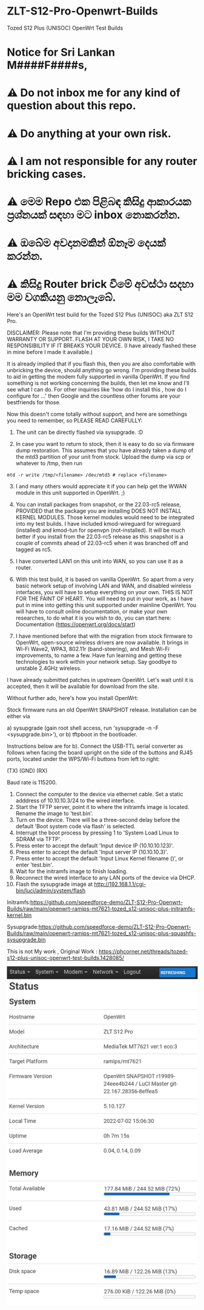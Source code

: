 # ZLT-S12-Pro-Openwrt-Builds
Tozed S12 Plus (UNISOC) OpenWrt Test Builds


# Notice for Sri Lankan M####F####s,
# ⚠️ Do not inbox me for any kind of question about this repo. 
# ⚠️ Do anything at your own risk.
# ⚠️ I am not responsible for any router bricking cases.
# ⚠️ මෙම Repo එක පිළිබඳ කිසිදු ආකාරයක ප්‍රශ්නයක් සඳහා මට inbox නොකරන්න.
# ⚠️ ඔබේම අවදානමකින් ඕනෑම දෙයක් කරන්න.
# ⚠️ කිසිදු Router brick වීමේ අවස්ථා සදහා මම වගකියනු නොලැබේ.

Here's an OpenWrt test build for the Tozed S12 Plus (UNISOC) aka ZLT S12 Pro.

DISCLAIMER: Please note that I'm providing these builds WITHOUT WARRANTY OR SUPPORT. FLASH AT YOUR OWN RISK, I TAKE NO RESPONSIBILITY IF IT BREAKS YOUR DEVICE. (I have already flashed these in mine before I made it available.)

It is already implied that if you flash this, then you are also comfortable with unbricking the device, should anything go wrong. I'm providing these builds to aid in getting the modem fully supported in vanilla OpenWrt. If you find something is not working concerning the builds, then let me know and I'll see what I can do. For other inquiries like 'how do I install this <package>, how do I configure for <anything>...' then Google and the countless other forums are your bestfriends for those.

Now this doesn't come totally without support, and here are somethings you need to remember, so PLEASE READ CAREFULLY:

1. The unit can be directly flashed via sysupgrade. :D

2. In case you want to return to stock, then it is easy to do so via firmware dump restoration. This assumes that you have already taken a dump of the mtd3 partition of your unit from stock. Upload the dump via scp or whatever to /tmp, then run
```
mtd -r write /tmp/<filename> /dev/mtd3 # replace <filename>
```

3. I and many others would appreciate it if you can help get the WWAN module in this unit supported in OpenWrt. ;)

4. You can install packages from snapshot, or the 22.03-rc5 release, PROVIDED that the package you are installing DOES NOT INSTALL KERNEL MODULES. Those kernel modules would need to be integrated into my test builds. I have included kmod-wireguard for wireguard (installed) and kmod-tun for openvpn (not-installed). It will be much better if you install from the 22.03-rc5 release as this snapshot is a couple of commits ahead of 22.03-rc5 when it was branched off and tagged as rc5.

5. I have converted LAN1 on this unit into WAN, so you can use it as a router.

6. With this test build, it is based on vanilla OpenWrt. So apart from a very basic network setup of involving LAN and WAN, and disabled wireless interfaces, you will have to setup everything on your own. THIS IS NOT FOR THE FAINT OF HEART. You will need to put in your work, as I have put in mine into getting this unit supported under mainline OpenWrt. You will have to consult online documentation, or make your own researches, to do what it is you wish to do, you can start here: Documentation (https://openwrt.org/docs/start)

7. I have mentioned before that with the migration from stock firmware to OpenWrt, open-source wireless drivers are now available. It brings in Wi-Fi Wave2, WPA3, 802.11r (band-steering), and Mesh Wi-Fi improvements, to name a few. Have fun learning and getting these technologies to work within your network setup. Say goodbye to unstable 2.4GHz wireless.

I have already submitted patches in upstream OpenWrt. Let's wait until it is accepted, then it will be available for download from the site.

Without further ado, here's how you install OpenWrt:

Stock firmware runs an old OpenWrt SNAPSHOT release. Installation can be either via

a) sysupgrade (gain root shell access, run 'sysupgrade -n -F <sysupgrade.bin>'), or
b) tftpboot in the bootloader.

Instructions below are for b). Connect the USB-TTL serial converter as follows when facing the board upright on the side of the buttons and RJ45 ports, located under the WPS/Wi-Fi buttons from left to right:

(TX) (GND) (RX)

Baud rate is 115200.

1. Connect the computer to the device via ethernet cable. Set a static adddress of 10.10.10.3/24 to the wired interface.
2. Start the TFTP server, point it to where the initramfs image is located. Rename the image to 'test.bin'.
3. Turn on the device. There will be a three-second delay before the default 'Boot system code via flash' is selected.
4. Interrupt the boot process by pressing 1 to 'System Load Linux to SDRAM via TFTP'.
5. Press enter to accept the default 'Input device IP (10.10.10.123)'.
6. Press enter to accept the default 'Input server IP (10.10.10.3)'.
7. Press enter to accept the default 'Input Linux Kernel filename ()', or enter 'test.bin'.
8. Wait for the initramfs image to finish loading.
9. Reconnect the wired interface to any LAN ports of the device via DHCP.
9. Flash the sysupgrade image at http://192.168.1.1/cgi-bin/luci/admin/system/flash

Initramfs:https://github.com/speedforce-demo/ZLT-S12-Pro-Openwrt-Builds/raw/main/openwrt-ramips-mt7621-tozed_s12-unisoc-plus-initramfs-kernel.bin

Sysupgrade:https://github.com/speedforce-demo/ZLT-S12-Pro-Openwrt-Builds/raw/main/openwrt-ramips-mt7621-tozed_s12-unisoc-plus-squashfs-sysupgrade.bin


This is not My work , Original Work : https://phcorner.net/threads/tozed-s12-plus-unisoc-openwrt-test-builds.1428085/


<img src="https://github.com/speedforce-demo/ZLT-S12-Pro-Openwrt-Builds/blob/main/_20220720_201638.JPG?raw=true">
